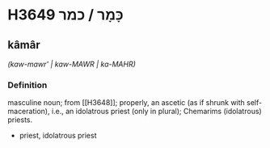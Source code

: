 # H3649 כָּמָר / כמר

## kâmâr

_(kaw-mawr' | kaw-MAWR | ka-MAHR)_

### Definition

masculine noun; from [[H3648]]; properly, an ascetic (as if shrunk with self-maceration), i.e., an idolatrous priest (only in plural); Chemarims (idolatrous) priests.

- priest, idolatrous priest
